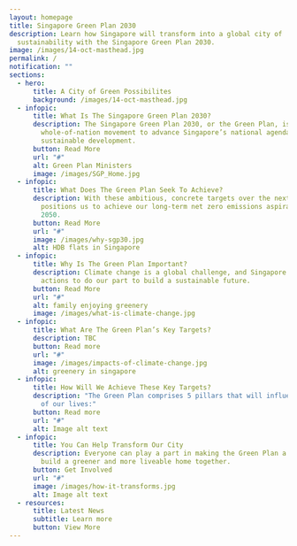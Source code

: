 ```yaml
---
layout: homepage
title: Singapore Green Plan 2030
description: Learn how Singapore will transform into a global city of
  sustainability with the Singapore Green Plan 2030.
image: /images/14-oct-masthead.jpg
permalink: /
notification: ""
sections:
  - hero:
      title: A City of Green Possibilites
      background: /images/14-oct-masthead.jpg
  - infopic:
      title: What Is The Singapore Green Plan 2030?
      description: The Singapore Green Plan 2030, or the Green Plan, is a
        whole-of-nation movement to advance Singapore’s national agenda on
        sustainable development.
      button: Read More
      url: "#"
      alt: Green Plan Ministers
      image: /images/SGP_Home.jpg
  - infopic:
      title: What Does The Green Plan Seek To Achieve?
      description: With these ambitious, concrete targets over the next 10 years, it
        positions us to achieve our long-term net zero emissions aspiration by
        2050.
      button: Read More
      url: "#"
      image: /images/why-sgp30.jpg
      alt: HDB flats in Singapore
  - infopic:
      title: Why Is The Green Plan Important?
      description: Climate change is a global challenge, and Singapore is taking firm
        actions to do our part to build a sustainable future.
      button: Read More
      url: "#"
      alt: family enjoying greenery
      image: /images/what-is-climate-change.jpg
  - infopic:
      title: What Are The Green Plan’s Key Targets?
      description: TBC
      button: Read more
      url: "#"
      image: /images/impacts-of-climate-change.jpg
      alt: greenery in singapore
  - infopic:
      title: How Will We Achieve These Key Targets?
      description: "The Green Plan comprises 5 pillars that will influence all aspects
        of our lives:"
      button: Read more
      url: "#"
      alt: Image alt text
  - infopic:
      title: You Can Help Transform Our City
      description: Everyone can play a part in making the Green Plan a reality. Let's
        build a greener and more liveable home together.
      button: Get Involved
      url: "#"
      image: /images/how-it-transforms.jpg
      alt: Image alt text
  - resources:
      title: Latest News
      subtitle: Learn more
      button: View More
---
```

